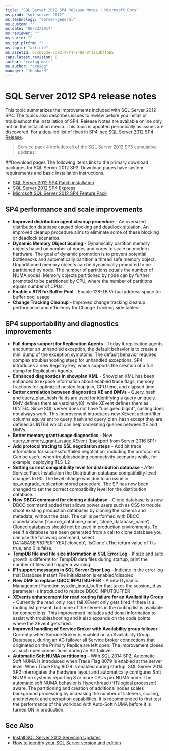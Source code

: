 ```yaml
---
title: "SQL Server 2012 SP4 Release Notes | Microsoft Docs"
ms.prod: "sql-server-2012"
ms.technology: "server-general"
ms.custom: ""
ms.date: "06/23/2017"
ms.reviewer: ""
ms.suite: ""
ms.tgt_pltfrm: ""
ms.topic: "article"
ms.assetid: 67cb8b3e-3d82-47f4-840d-0f12a3bff565
caps.latest.revision: 0
author: "craigg-msft"
ms.author: "craigg"
manager: "jhubbard"
---
```

# SQL Server 2012 SP4 release notes
This topic summarizes the improvements included with SQL Server 2012 SP4. The topics also describes issues to review before you install or troubleshoot the installation of SP4. Release Notes are available online only, not on the installation media. This topic is updated periodically as issues are discovered. For a detailed list of fixes in SP4, see [SQL Server 2012 SP4 Release](https://go.microsoft.com/fwlink/?linkid=846937).  

> Service pack 4 includes all of the SQL Server 2012 SP3 cumulative updates.
  
##Download pages
The following items link to the primary download packages for SQL Server 2012 SP3. Download pages have system requirements and basic installation instructions.
- [SQL Server 2012 SP4 Patch installation](https://go.microsoft.com/fwlink/?linkid=846829)
- [SQL Server 2012 SP4 Express](ttps://go.microsoft.com/fwlink/?linkid=846905)
- [Microsoft SQL Server 2012 SP4 Feature Pack](https://go.microsoft.com/fwlink/?linkid=846907)

## 	SP4 performance and scale improvements

- **Improved distribution agent cleanup procedure** - An oversized distribution database caused blocking and deadlock situation. An improved cleanup procedure aims to eliminate some of these blocking or deadlock scenarios. 
- **Dynamic Memory Object Scaling** - Dynamically partition memory objects based on number of nodes and cores to scale on modern hardware. The goal of dynamic promotion is to prevent potential bottlenecks and automatically partition a thread safe memory object. Unpartitioned memory objects can be dynamically promoted to be partitioned by node. The number of partitions equals the number of NUMA nodes. Memory objects partitioned by node can by further promoted to be partitioned by CPU, where the number of partitions equals number of CPUs.
- **Enable > 8TB for Buffer Pool** - Enable 128-TB Virtual address space for buffer pool usage
- **Change Tracking Cleanup** - Improved change tracking cleanup performance and efficiency for Change Tracking side tables. 

## SP4 supportability and diagnostics improvements

- **Full dumps support for Replication Agents** - Today if replication agents encounter an unhandled exception, the default behavior is to create a mini dump of the exception symptoms. The default behavior requires complex troubleshooting steep for unhandled exceptions. SP4 introduces a new Registry key, which supports the creation of a full dump for Replication Agents.
- **Enhanced diagnostics in showplan XML** - Showplan XML has been enhanced to expose information about enabled trace flags, memory fractions for optimized nested loop join, CPU time, and elapsed time. 
- **Better correlation between diagnostics XE and DMVs** - Query_hash and query_plan_hash fields are used for identifying a query uniquely. DMV defines them as varbinary(8), while XEvent defines them as UINT64. Since SQL server does not have “unsigned bigint”, casting does not always work. This improvement introduces new XEvent action/filter columns equivalent to query_hash and query_plan_hash except they are defined as INT64 which can help correlating queries between XE and DMVs. 
- **Better memory grant/usage diagnostics** - New query_memory_grant_usage XEvent (backport from Server 2016 SP1)
- **Add protocol tracing to SSL negotiation steps**  - Add bit trace information for successful/failed negotiation, including the protocol etc. Can be useful when troubleshooting connectivity scenarios while, for example, deploying TLS 1.2
- **Setting correct compatibility level for distribution database** - After Service Pack Installation the Distribution database compatibility level changes to 90. The level change was due to an issue in sp_vupgrade_replication stored procedure. The SP has now been changed to set the correct compatibility level for the distribution database. 
- **New DBCC command for cloning a database** - Clone database is a new DBCC command added that allows power users such as CSS to trouble shoot existing production databases by cloning the schema and metadata, without the data. The call is performed with DBCC clonedatabase (‘source_database_name’, ‘clone_database_name’). Cloned databases should not be used in production environments. To see if a database has been generated from a call to clone database you can use the following command, select DATABASEPROPERTYEX('clonedb', 'isClone').The return value of 1 is true, and 0 is false. 
- **TempDB file and file size information in SQL Error Log** - If size and auto growth is different for TempDB data files during startup, print the number of files and trigger a warning.
- **IFI support messages in SQL Server Error Log** -  Indicate in the error log that Database Instant File Initialization is enabled/disabled
- **New DMF to replace DBCC INPUTBUFFER** -  A new Dynamic Management Function sys.dm_input_buffer that takes the session_id as parameter is introduced to replace DBCC INPUTBUFFER
- **XEvents enhancement for read routing failure for an Availability Group** - Currently the read_only_rout_fail XEvent only gets fired if there is a routing list present, but none of the servers in the routing list is available for connections. This improvement includes additional information to assist with troubleshooting and it also expands on the code points where the XEvent gets fired. 
- **Improved handling of Service Broker with Availability group failover** - Currently when Service Broker is enabled on an Availability Group Databases, during an AG failover all Service broker connections that originated on the Primary Replica are left open. The improvement closes all such open connections during an AG failover.
- **[Automatic Soft NUMA partitioning](https://msdn.microsoft.com/library/ms345357(SQL.120).aspx)** – With SQL 2014 SP2, Automatic Soft NUMA is introduced when Trace Flag 8079 is enabled at the server level. When Trace Flag 8079 is enabled during startup, SQL Server 2014 SP2 interrogates the hardware layout and automatically configures Soft NUMA on systems reporting 8 or more CPUs per NUMA node. The automatic soft NUMA behavior is Hyperthread (HT/logical processor) aware. The partitioning and creation of additional nodes scales background processing by increasing the number of listeners, scaling, and network and encryption capabilities. It is recommended to first test the performance of the workload with Auto-Soft NUMA before it is turned ON in production.

## See Also
- [Install SQL Server 2012 Servicing Updates](https://msdn.microsoft.com/library/hh479746(v=sql.110).aspx)
- [How to identify your SQL Server version and edition](https://support.microsoft.com/en-us/help/321185)